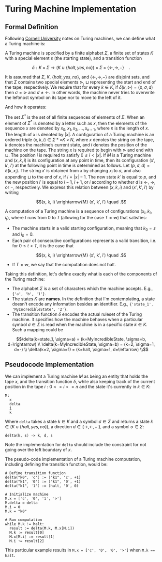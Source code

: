 # Turing Machine Implementation

## Formal Definition

Following
[Cornell University](https://www.cs.cornell.edu/courses/cs4820/2018sp/handouts/turingm.pdf)
notes on Turing machines, we can define what a Turing machine is:

A Turing machine is specified by a finite alphabet $\Sigma$, a finite set of states
$K$ with a special element $s$ (the starting state), and a transition function

```math
\delta : K \times \Sigma \rightarrow (K \cup \{halt, yes, no\}) \times \Sigma \times \{\leftarrow, \rightarrow, −\} \quad .
```

It is assumed that $\Sigma$, $K$, $`\{halt,yes,no\}`$, and $`\{\leftarrow, \rightarrow, −\}`$ are disjoint sets,
and that $\Sigma$ contains two special elements $\vartriangleright$, $\sqcup$
representing the start and end of the tape, respectively. We require that for every
$k \in K$, if $\delta(k, \vartriangleright) = (p, \sigma, d)$ then $\sigma = \vartriangleright$
and $d \neq \leftarrow$. In other words, the machine never tries to overwrite the
leftmost symbol on its tape nor to move to the left of it.

And how it operates:

The set $\Sigma^\ast$ is the set of all finite sequences of elements of $\Sigma$. When
an element of $\Sigma^\ast$ is denoted by a letter such as $x$, then the elements of the
sequence $x$ are denoted by $x_0, x_1, x_2, . . . , x_{n−1}$, where $n$ is the length of $x$.
The length of $x$ is denoted by $|x|$. A configuration of a Turing machine is an ordered
triple $(x, k, i) \in \Sigma \ast \times K \times N$, where $x$ denotes the string on the
tape, $k$ denotes the machine’s current state, and $i$ denotes the position of the
machine on the tape. The string $x$ is required to begin with $\vartriangleright$ and end with
$\sqcup$. The position $i$ is required to satisfy $0 ≤ i < |x|$.
If $M$ is a Turing machine and $(x, k, i)$ is its configuration at any point in time, then
its configuration $(x′, k′, i′)$ at the following point in time is determined as follows. Let
$(p, \sigma, d) = \delta(k, x_i)$. The string $x′$ is obtained from $x$ by changing $x_i$
to $\sigma$, and also appending $\sqcup$ to the end of $x$, if $i = |x| − 1$. The new
state $k′$ is equal to $p$, and the new position $i′$ is equal to $i − 1$, $i + 1$, or $i$
according to whether $d$ is $\leftarrow$, $\rightarrow$, or $−$, respectively. We express
this relation between $(x, k, i)$ and $(x′, k′, i′)$ by writing

```math
(x, k, i) \xrightarrow{M} (x′, k′, i′) \quad .
```

A computation of a Turing machine is a sequence of configurations $(x_t, k_t, i_t)$,
where $t$ runs from $0$ to $T$ (allowing for the case $T = \infty$) that satisfies:

- The machine starts in a valid starting configuration, meaning that $k_0 = s$ and $i_0 = 0$.
- Each pair of consecutive configurations represents a valid transition, i.e. for $0 ≤ t < T$,
  it is the case that

```math
(x, k, i) \xrightarrow{M} (x′, k′, i′) \quad .
```

- If $T = \infty$, we say that the computation does not halt.

Taking this definition, let's define exactly what is each of the components of the Turing
machine:

- The alphabet $\Sigma$ is a set of characters which the machine accepts. E.g., `{'a', 'b', '1'}`.
- The states $K$ are **names**. In the definition that I'm contemplating, a state doesn't
  encode any information besides an identifier. E.g., `{'state_1', 'MyIncredibleState', '2'}`.
- The transition function $\delta$ encodes the actual ruleset of the Turing machine. It
  specifies how the machine behaves when a particular symbol $\sigma \in \Sigma$ is read
  when the machine is in a specific state $k \in K$. Such a mapping could be

```math
\delta(k=state_1, \sigma=a) = (k=MyIncredibleState, \sigma=b, d=\rightarrow) \\
\delta(k=MyIncredibleState, \sigma=b) = (k=2, \sigma=1, d=-) \\
\delta(k=2, \sigma=1) = (k=halt, \sigma=1, d=\leftarrow) \\
```

## Pseudocode Implementation

We can implement a Turing machine $M$ as being an entity that holds the tape $x$, and the
transition function $\delta$, while also keeping track of the current position in the tape
$i:0<=i<=n$ and the state it's currently in $k \in K$:

```
M:
  x
  delta
  i
  k
```

Where `delta` takes a state $k \in K$ and a symbol $\sigma \in \Sigma$ and returns a state
$`k \in (K \cup \{halt, yes, no \} )`$, a direction $`d \in \{ \rightarrow, \leftarrow, -\ \}`$,
and a symbol $\sigma \in \Sigma$:

```
delta(k, s) -> k, d, s
```

Note the implementation for `delta` should include the constraint for not going over the
left boundary of $x$.

The pseudo-code implementation of a Turing machine computation, including defining the
transition function, would be:

```
# Define transition function
delta("k0", 'c') := ("k1", 'c', +1)
delta("k1", '0') := ("k1", '0', +1)
delta("k1", '1') := (halt, '0', 0)

# Initialize machine
M.x = ['c', '0', '1', '>']
M.delta = delta
M.i = 0
M.k = "k0"

# Run computation
while M.k != halt:
  result := delta(M.k, M.x[M.i])
  M.k := result[0]
  M.x[M.i] := result[1]
  M.i += result[2]
```

This particular example results in `M.x = ['c', '0', '0', '>']` when `M.k == halt`.
